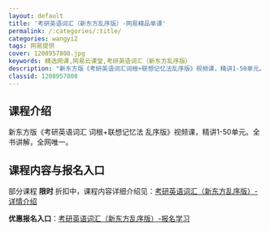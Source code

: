 ```yaml
---
layout: default
title: '考研英语词汇（新东方乱序版）-网易精品单课'
permalink: /:categories/:title/
categories: wangyi2
tags: 网易提供
cover: 1208957808.jpg
keywords: 精选网课,网易云课堂,考研英语词汇（新东方乱序版）
description: "新东方版《考研英语词汇词根+联想记忆法乱序版》视频课，精讲1-50单元。全书讲解，全网唯一。考研英语词汇（新东方乱序版）"
classid: 1208957808
---
```


## 课程介绍

新东方版《考研英语词汇 词根+联想记忆法 乱序版》视频课，精讲1-50单元。全书讲解，全网唯一。

## 课程内容与报名入口

部分课程 **限时** 折扣中，课程内容详细介绍见：[考研英语词汇（新东方乱序版）-详情介绍](https://study.163.com/course/introduction/1208957808.htm?share=1&shareId=1025206652&utm_campaign=share&utm_medium=iphoneShare&utm_source=&utm_u=1025206652)

**优惠报名入口**：[考研英语词汇（新东方乱序版）-报名学习](https://study.163.com/course/introduction/1208957808.htm?share=1&shareId=1025206652&utm_campaign=share&utm_medium=iphoneShare&utm_source=&utm_u=1025206652)

